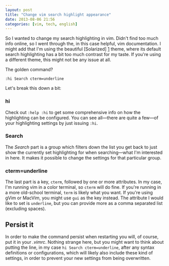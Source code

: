 ```yaml
---
layout: post
title: "Change vim search highlight appearance"
date: 2013-08-06 21:56
categories: [vim, tech, english]
---
```


So I wanted to change my search highlighting in vim. Didn't find too much info online, so I went through the, in this case helpful, vim documentation. I might add that I'm using the beautiful [Solarized] [1] theme, where its default search highlighting has a bit too much contrast for my taste. If you're using a different theme, this might not be any issue at all.

<!-- more -->

The golden command?

    :hi Search cterm=underline

Let's break this down a bit:

### hi
Check out `:help :hi` to get some comprehensive info on how the highlighting can be configured. You can see all—there are quite a few—of your highlighting settings by just issuing `:hi`.

### Search
The *Search* part is a group which filters down the list you get back to just show the currently set highlighting for when searching—what I'm interested in here. It makes it possible to change the settings for that particular group.

### cterm=underline
The last part is a key, `cterm`, followed by one or more attributes. In my case, I'm running vim in a color terminal, so `cterm` will do fine. If you're running in a more old-school terminal, `term` is likely what you want. If you're using gVim or MacVim, you might use `gui` as the key instead. The attribute I would like to set is `underline`, but you can provide more as a comma separated list (excluding spaces).

## Persist it
In order to make the command persist when restarting you will, of course, put it in your *.vimrc*. Nothing strange here, but you might want to think about putting the line, in my case `hi Search cterm=underline`, after any syntax definitions or configurations, which will likely also include these kind of settings, in order to prevent your new settings from being overwritten.

[1]: http://ethanschoonover.com/solarized
